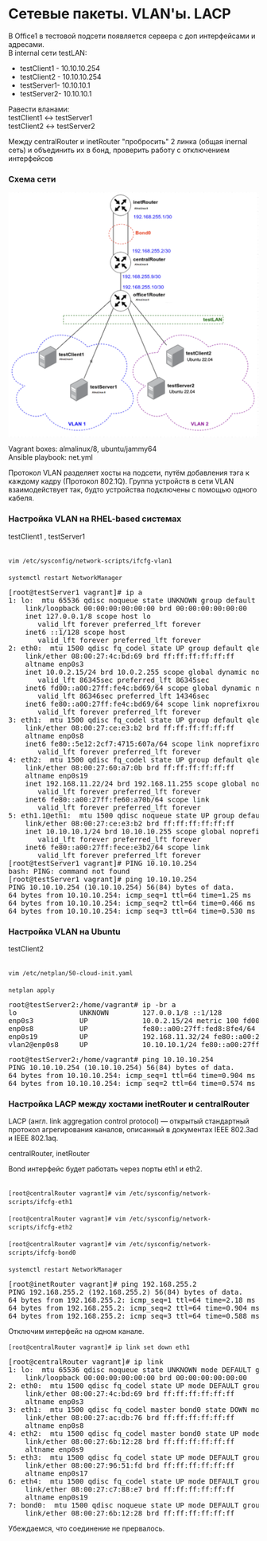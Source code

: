 <h1>Сетевые пакеты. VLAN'ы. LACP</h1>
<p>
В Office1 в тестовой подсети появляется сервера с доп интерфейсами и адресами.<br>
В internal сети testLAN:
</p>
<ul>
    <li>testClient1 - 10.10.10.254</li>
    <li>testClient2 - 10.10.10.254</li>
    <li>testServer1- 10.10.10.1</li>
    <li>testServer2- 10.10.10.1</li>
</ul>
<p>
Равести вланами:<br>
testClient1 <-> testServer1<br>
testClient2 <-> testServer2
</p>
<p>
Между centralRouter и inetRouter "пробросить" 2 линка (общая inernal сеть) и объединить их в бонд, проверить работу c отключением интерфейсов
</p>

<h3>Схема сети</h3>
<img src="scheme.png" alt="" align="center">

<p>
Vagrant boxes: almalinux/8, ubuntu/jammy64 <br>
Ansible playbook: net.yml 
</p>

Протокол VLAN разделяет хосты на подсети, путём добавления тэга к каждому кадру (Протокол 802.1Q). Группа устройств в сети VLAN взаимодействует так, будто устройства подключены с помощью одного кабеля.

<h3>Настройка VLAN на RHEL-based системах</h3>

testClient1 , testServer1

<code>
vim /etc/sysconfig/network-scripts/ifcfg-vlan1<br>
systemctl restart NetworkManager
</code>

<pre>
[root@testServer1 vagrant]# ip a
1: lo: <LOOPBACK,UP,LOWER_UP> mtu 65536 qdisc noqueue state UNKNOWN group default qlen 1000
    link/loopback 00:00:00:00:00:00 brd 00:00:00:00:00:00
    inet 127.0.0.1/8 scope host lo
       valid_lft forever preferred_lft forever
    inet6 ::1/128 scope host
       valid_lft forever preferred_lft forever
2: eth0: <BROADCAST,MULTICAST,UP,LOWER_UP> mtu 1500 qdisc fq_codel state UP group default qlen 1000
    link/ether 08:00:27:4c:bd:69 brd ff:ff:ff:ff:ff:ff
    altname enp0s3
    inet 10.0.2.15/24 brd 10.0.2.255 scope global dynamic noprefixroute eth0
       valid_lft 86345sec preferred_lft 86345sec
    inet6 fd00::a00:27ff:fe4c:bd69/64 scope global dynamic noprefixroute
       valid_lft 86346sec preferred_lft 14346sec
    inet6 fe80::a00:27ff:fe4c:bd69/64 scope link noprefixroute
       valid_lft forever preferred_lft forever
3: eth1: <BROADCAST,MULTICAST,UP,LOWER_UP> mtu 1500 qdisc fq_codel state UP group default qlen 1000
    link/ether 08:00:27:ce:e3:b2 brd ff:ff:ff:ff:ff:ff
    altname enp0s8
    inet6 fe80::5e12:2cf7:4715:607a/64 scope link noprefixroute
       valid_lft forever preferred_lft forever
4: eth2: <BROADCAST,MULTICAST,UP,LOWER_UP> mtu 1500 qdisc fq_codel state UP group default qlen 1000
    link/ether 08:00:27:60:a7:0b brd ff:ff:ff:ff:ff:ff
    altname enp0s19
    inet 192.168.11.22/24 brd 192.168.11.255 scope global noprefixroute eth2
       valid_lft forever preferred_lft forever
    inet6 fe80::a00:27ff:fe60:a70b/64 scope link
       valid_lft forever preferred_lft forever
5: eth1.1@eth1: <BROADCAST,MULTICAST,UP,LOWER_UP> mtu 1500 qdisc noqueue state UP group default qlen 1000
    link/ether 08:00:27:ce:e3:b2 brd ff:ff:ff:ff:ff:ff
    inet 10.10.10.1/24 brd 10.10.10.255 scope global noprefixroute eth1.1
       valid_lft forever preferred_lft forever
    inet6 fe80::a00:27ff:fece:e3b2/64 scope link
       valid_lft forever preferred_lft forever
[root@testServer1 vagrant]# PING 10.10.10.254
bash: PING: command not found
[root@testServer1 vagrant]# ping 10.10.10.254
PING 10.10.10.254 (10.10.10.254) 56(84) bytes of data.
64 bytes from 10.10.10.254: icmp_seq=1 ttl=64 time=1.25 ms
64 bytes from 10.10.10.254: icmp_seq=2 ttl=64 time=0.466 ms
64 bytes from 10.10.10.254: icmp_seq=3 ttl=64 time=0.530 ms
</pre>

<h3>Настройка VLAN на Ubuntu</h3>

testClient2

<code>
vim /etc/netplan/50-cloud-init.yaml<br>
netplan apply
</code>
<pre>
root@testServer2:/home/vagrant# ip -br a
lo               UNKNOWN        127.0.0.1/8 ::1/128
enp0s3           UP             10.0.2.15/24 metric 100 fd00::44:a4ff:fe14:4581/64 fe80::44:a4ff:fe14:4581/64
enp0s8           UP             fe80::a00:27ff:fed8:8fe4/64
enp0s19          UP             192.168.11.32/24 fe80::a00:27ff:fe31:6911/64
vlan2@enp0s8     UP             10.10.10.1/24 fe80::a00:27ff:fed8:8fe4/64
</pre>

<pre>
root@testServer2:/home/vagrant# ping 10.10.10.254
PING 10.10.10.254 (10.10.10.254) 56(84) bytes of data.
64 bytes from 10.10.10.254: icmp_seq=1 ttl=64 time=0.904 ms
64 bytes from 10.10.10.254: icmp_seq=2 ttl=64 time=0.574 ms
</pre>

<h3>Настройка LACP между хостами inetRouter и centralRouter</h3>

LACP (англ. link aggregation control protocol) — открытый стандартный протокол агрегирования каналов, описанный в документах IEEE 802.3ad и IEEE 802.1aq.

centralRouter, inetRouter

<p>Bond интерфейс будет работать через порты eth1 и eth2.</p>

<code>
[root@centralRouter vagrant]# vim /etc/sysconfig/network-scripts/ifcfg-eth1<br>
[root@centralRouter vagrant]# vim /etc/sysconfig/network-scripts/ifcfg-eth2<br>
[root@centralRouter vagrant]# vim /etc/sysconfig/network-scripts/ifcfg-bond0<br>
systemctl restart NetworkManager
</code>

<pre>
[root@inetRouter vagrant]# ping 192.168.255.2
PING 192.168.255.2 (192.168.255.2) 56(84) bytes of data.
64 bytes from 192.168.255.2: icmp_seq=1 ttl=64 time=2.18 ms
64 bytes from 192.168.255.2: icmp_seq=2 ttl=64 time=0.904 ms
64 bytes from 192.168.255.2: icmp_seq=3 ttl=64 time=0.588 ms
</pre>

<p>Отключим интерфейс на одном канале.</p>
<code>[root@centralRouter vagrant]# ip link set down eth1</code>
<pre>
[root@centralRouter vagrant]# ip link
1: lo: <LOOPBACK,UP,LOWER_UP> mtu 65536 qdisc noqueue state UNKNOWN mode DEFAULT group default qlen 1000
    link/loopback 00:00:00:00:00:00 brd 00:00:00:00:00:00
2: eth0: <BROADCAST,MULTICAST,UP,LOWER_UP> mtu 1500 qdisc fq_codel state UP mode DEFAULT group default qlen 1000
    link/ether 08:00:27:4c:bd:69 brd ff:ff:ff:ff:ff:ff
    altname enp0s3
3: eth1: <BROADCAST,MULTICAST,SLAVE> mtu 1500 qdisc fq_codel master bond0 state DOWN mode DEFAULT group default qlen 1000
    link/ether 08:00:27:ac:db:76 brd ff:ff:ff:ff:ff:ff
    altname enp0s8
4: eth2: <BROADCAST,MULTICAST,SLAVE,UP,LOWER_UP> mtu 1500 qdisc fq_codel master bond0 state UP mode DEFAULT group default qlen 1000
    link/ether 08:00:27:6b:12:28 brd ff:ff:ff:ff:ff:ff
    altname enp0s9
5: eth3: <BROADCAST,MULTICAST,UP,LOWER_UP> mtu 1500 qdisc fq_codel state UP mode DEFAULT group default qlen 1000
    link/ether 08:00:27:96:51:fd brd ff:ff:ff:ff:ff:ff
    altname enp0s17
6: eth4: <BROADCAST,MULTICAST,UP,LOWER_UP> mtu 1500 qdisc fq_codel state UP mode DEFAULT group default qlen 1000
    link/ether 08:00:27:c7:88:e7 brd ff:ff:ff:ff:ff:ff
    altname enp0s19
7: bond0: <BROADCAST,MULTICAST,MASTER,UP,LOWER_UP> mtu 1500 qdisc noqueue state UP mode DEFAULT group default qlen 1000
    link/ether 08:00:27:6b:12:28 brd ff:ff:ff:ff:ff:ff
</pre>
<p>Убеждаемся, что соединение не прервалось.</p>
